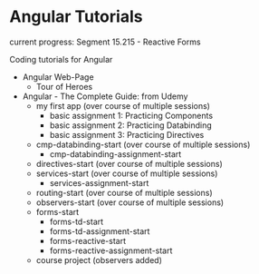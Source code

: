 # Angular Tutorials

current progress: Segment 15.215 - Reactive Forms

Coding tutorials for Angular
* Angular Web-Page
  * Tour of Heroes
* Angular - The Complete Guide: from Udemy
  * my first app (over course of multiple sessions)
    * basic assignment 1: Practicing Components
    * basic assignment 2: Practicing Databinding
    * basic assignment 3: Practicing Directives
  * cmp-databinding-start (over course of multiple sessions)
    * cmp-databinding-assignment-start
  * directives-start (over course of multiple sessions)
  * services-start (over course of multiple sessions)
    * services-assignment-start
  * routing-start (over course of multiple sessions)
  * observers-start (over course of multiple sessions)
  * forms-start
    * forms-td-start
    * forms-td-assignment-start
    * forms-reactive-start
    * forms-reactive-assignment-start
  * course project (observers added)
